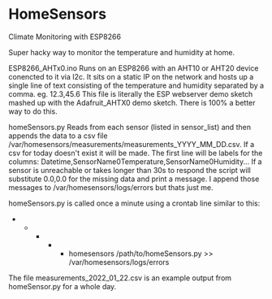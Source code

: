# HomeSensors
Climate Monitoring with ESP8266

Super hacky way to monitor the temperature and humidity at home.

ESP8266_AHTx0.ino Runs on an ESP8266 with an AHT10 or AHT20 device conencted to it via I2c. It sits on a static IP on the network and hosts up a single line of text consisting of the temperature and humidity separated by a comma. eg. 12.3,45.6 This file is literally the ESP webserver demo sketch mashed up with the Adafruit_AHTX0 demo sketch. There is 100% a better way to do this.

homeSensors.py Reads from each sensor (listed in sensor_list) and then appends the data to a csv file /var/homesensors/measurements/measurements_YYYY_MM_DD.csv. If a csv for today doesn't exist it will be made. The first line will be labels for the columns: Datetime,SensorName0Temperature,SensorName0Humidity... If a sensor is unreachable or takes longer than 30s to respond the script will substitute 0.0,0.0 for the missing data and print a message. I append those messages to /var/homesensors/logs/errors but thats just me.

homeSensors.py is called once a minute using a crontab line similar to this:
* *	* * *	homesensors	/path/to/homeSensors.py >> /var/homesensors/logs/errors

The file measurements_2022_01_22.csv is an example output from homeSensor.py for a whole day.
